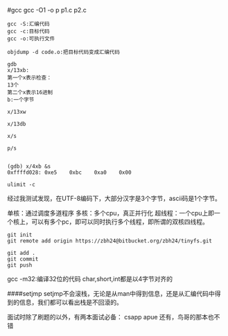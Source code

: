#gcc
gcc -O1 -o p p1.c p2.c

```
gcc -S:汇编代码
gcc -c:目标代码
gcc -o:可执行文件

objdump -d code.o:把目标代码变成汇编代码

gdb
x/13xb:
第一个x表示检查：
13个
第二个x表示16进制
b:一个字节

x/13xw

x/13db

x/s

p/s


(gdb) x/4xb &s
0xffffd028:	0xe5	0xbc	0xa0	0x00

ulimit -c 
```
经过我测试发现，在UTF-8编码下，大部分汉字是3个字节，ascii码是1个字节。

单核：通过调度多道程序
多核：多个cpu，真正并行化
超线程：一个cpu上即一个核上，可以有多个pc，即可以同时执行多个线程，即所谓的双核四线程。

```
git init
git remote add origin https://zbh24@bitbucket.org/zbh24/tinyfs.git

git add .
git commit
git push
```
gcc -m32:编译32位的代码
char,short,int都是以4字节对齐的

####setjmp
setjmp不会滚栈，无论是从man中得到信息，还是从汇编代码中得到的信息，我们都可以看出栈是不回滾的。

面试时除了刷题的以外，有两本面试必备：
csapp
apue
还有，鸟哥的那本也不错
